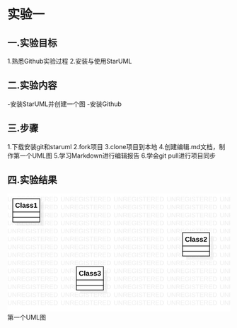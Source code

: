 # 实验一

## 一.实验目标

1.熟悉Github实验过程
2.安装与使用StarUML

## 二.实验内容
 -安装StarUML并创建一个图
 -安装Github

## 三.步骤
1.下载安装git和staruml
2.fork项目
3.clone项目到本地
4.创建编辑.md文档，制作第一个UML图
5.学习Markdown进行编辑报告
6.学会git pull进行项目同步


## 四.实验结果

![第一个UML图](./model1.jpg)  
第一个UML图
